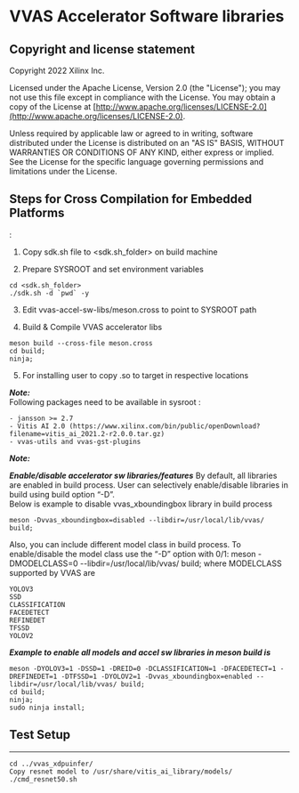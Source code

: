 # VVAS Accelerator Software libraries

## Copyright and license statement
Copyright 2022 Xilinx Inc.

Licensed under the Apache License, Version 2.0 (the "License"); you may not use this file except in compliance with the License. You may obtain a copy of the License at
[http://www.apache.org/licenses/LICENSE-2.0](http://www.apache.org/licenses/LICENSE-2.0).

Unless required by applicable law or agreed to in writing, software distributed under the License is distributed on an "AS IS" BASIS, WITHOUT WARRANTIES OR CONDITIONS OF ANY KIND, either express or implied. See the License for the specific language governing permissions and limitations under the License.

## Steps for Cross Compilation for Embedded Platforms
:
1. Copy sdk.sh file to <sdk.sh_folder> on build machine

2. Prepare SYSROOT and set environment variables
```
cd <sdk.sh_folder>
./sdk.sh -d `pwd` -y
```
3. Edit vvas-accel-sw-libs/meson.cross to point to SYSROOT path

4. Build & Compile VVAS accelerator libs
```
meson build --cross-file meson.cross
cd build;
ninja;
```
5. For installing user to copy .so to target in respective locations

***Note:***<br />
Following packages need to be available in sysroot :
```
- jansson >= 2.7
- Vitis AI 2.0 (https://www.xilinx.com/bin/public/openDownload?filename=vitis_ai_2021.2-r2.0.0.tar.gz)
- vvas-utils and vvas-gst-plugins
```

***Note:***<br />

***Enable/disable accelerator sw libraries/features***
By default, all libraries are enabled in build process. User can selectively enable/disable libraries in build using build option “-D”.<br />
Below is example to disable vvas_xboundingbox library in build process 
```
meson -Dvvas_xboundingbox=disabled --libdir=/usr/local/lib/vvas/ build;  
```
Also, you can include different model class in build process. To enable/disable the model class use the “-D” option with 0/1: 
meson -DMODELCLASS=0 --libdir=/usr/local/lib/vvas/ build;
where MODELCLASS supported by VVAS are 
```
YOLOV3
SSD
CLASSIFICATION
FACEDETECT 
REFINEDET
TFSSD
YOLOV2
```

***Example to enable all models and accel sw libraries in meson build is***

```
meson -DYOLOV3=1 -DSSD=1 -DREID=0 -DCLASSIFICATION=1 -DFACEDETECT=1 -DREFINEDET=1 -DTFSSD=1 -DYOLOV2=1 -Dvvas_xboundingbox=enabled --libdir=/usr/local/lib/vvas/ build;
cd build;
ninja;
sudo ninja install;
```


## Test Setup
---
```
cd ../vvas_xdpuinfer/
Copy resnet model to /usr/share/vitis_ai_library/models/
./cmd_resnet50.sh
```

